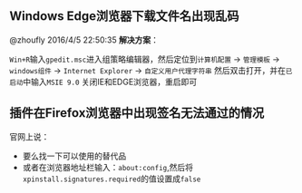## Windows Edge浏览器下载文件名出现乱码
@zhoufly 2016/4/5 22:50:35 
**解决方案**：

`Win+R`输入`gpedit.msc`进入组策略编辑器，然后定位到`计算机配置` -> `管理模板` -> `windows组件` -> `Internet Explorer` -> `自定义用户代理字符串`
然后双击打开，并在`已启动`中输入`MSIE 9.0`
关闭IE和EDGE浏览器，重启即可

## 插件在Firefox浏览器中出现签名无法通过的情况
官网上说：
- 要么找一下可以使用的替代品
- 或者在浏览器地址栏输入：`about:config`,然后将`xpinstall.signatures.required`的值设置成`false`







